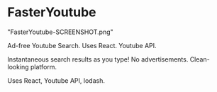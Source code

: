 # FasterYoutube
"FasterYoutube-SCREENSHOT.png"

Ad-free Youtube Search. Uses React. Youtube API.

Instantaneous search results as you type!
No advertisements.
Clean-looking platform.

Uses React, Youtube API, lodash.
